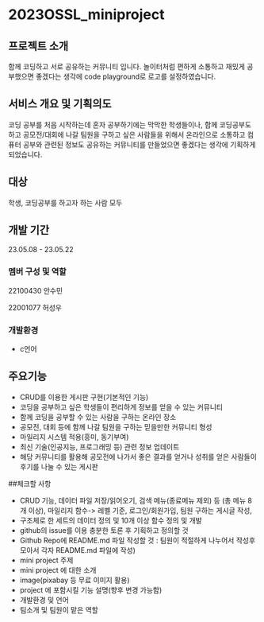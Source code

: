 # 2023OSSL_miniproject

## 프로젝트 소개
함께 코딩하고 서로 공유하는 커뮤니티 입니다. 
놀이터처럼 편하게 소통하고 재밌게 공부했으면 좋겠다는 생각에 code playground로 로고를 설정하였습니다.

## 서비스 개요 및 기획의도
코딩 공부를 처음 시작하는데 혼자 공부하기에는 막막한 학생들이나,
함께 코딩공부도 하고 공모전/대회에 나갈 팀원을 구하고 싶은 사람들을 위해서
온라인으로 소통하고 컴퓨터 공부와 관련된 정보도 공유하는 커뮤니티를 만들었으면 좋겠다는 생각에 기획하게 되었습니다.

## 대상
학생, 코딩공부를 하고자 하는 사람 모두
## 개발 기간
23.05.08 - 23.05.22

### 멤버 구성 및 역할
22100430 안수민

22001077 허성우

### 개발환경
- c언어

## 주요기능
- CRUD를 이용한 게시판 구현(기본적인 기능)
- 코딩을 공부하고 싶은 학생들이 편리하게 정보를 얻을 수 있는 커뮤니티
- 함께 코딩을 공부할 수 있는 사람을 구하는 온라인 장소
- 공모전, 대회 등에 함께 나갈 팀원을 구하는 믿을만한 커뮤니티 형성 
- 마일리지 시스템 적용(흥미, 동기부여)
- 최신 기술(인공지능, 프로그래밍 등) 관련 정보 업데이트
- 해당 커뮤니티를 활용해 공모전에 나가서 좋은 결과를 얻거나 성취를 얻은 사람들이 후기를 나눌 수 있는 게시판

##체크할 사항
- CRUD 기능, 데이터 파일 저장/읽어오기, 검색 메뉴(종료메뉴 제외) 등 (총 메뉴 8개 이상), 마일리지 함수-> 레벨 기준, 로그인/회원가입, 팀원 구하는 게시글 작성,  
- 구조체로 한 세트의 데이터 정의 및 10개 이상 함수 정의 및 개발
- github의 issue를 이용 충분한 토론 후 기획하고 정의할 것
- Github Repo에 README.md 파일 작성할 것 : 팀원이 적절하게 나누어서 작성후 모아서 각자 README.md 파일에 작성)
- mini project 주제
- mini project 에 대한 소개
- image(pixabay 등 무료 이미지 활용)
- project 에 포함시킬 기능 설명(향후 변경 가능함)
- 개발환경 및 언어
- 팀소개 및 팀원이 맡은 역할
